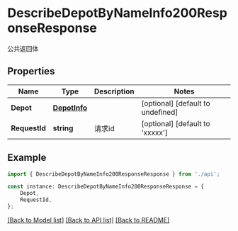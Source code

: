 # DescribeDepotByNameInfo200ResponseResponse

公共返回体

## Properties

Name | Type | Description | Notes
------------ | ------------- | ------------- | -------------
**Depot** | [**DepotInfo**](DepotInfo.md) |  | [optional] [default to undefined]
**RequestId** | **string** | 请求id | [optional] [default to 'xxxxx']

## Example

```typescript
import { DescribeDepotByNameInfo200ResponseResponse } from './api';

const instance: DescribeDepotByNameInfo200ResponseResponse = {
    Depot,
    RequestId,
};
```

[[Back to Model list]](../README.md#documentation-for-models) [[Back to API list]](../README.md#documentation-for-api-endpoints) [[Back to README]](../README.md)
